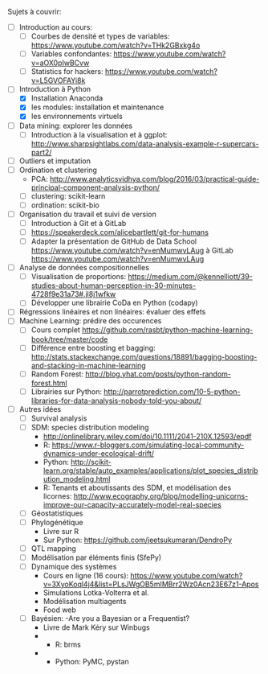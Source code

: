 Sujets à couvrir:

- [ ] Introduction au cours:
    - [ ] Courbes de densité et types de variables: https://www.youtube.com/watch?v=THk2GBxkg4o
    - [ ] Variables confondantes: https://www.youtube.com/watch?v=aOX0pIwBCvw
    - [ ] Statistics for hackers: https://www.youtube.com/watch?v=L5GVOFAYi8k
- [ ] Introduction à Python
    - [x] Installation Anaconda
    - [x] les modules: installation et maintenance
    - [x] les environnements virtuels
- [ ] Data mining: explorer les données
    - [ ] Introduction à la visualisation et à ggplot: http://www.sharpsightlabs.com/data-analysis-example-r-supercars-part2/
- [ ] Outliers et imputation
- [ ] Ordination et clustering
    - PCA: http://www.analyticsvidhya.com/blog/2016/03/practical-guide-principal-component-analysis-python/
    - [ ] clustering: scikit-learn
    - [ ] ordination: scikit-bio
- [ ] Organisation du travail et suivi de version
    - [ ] Introduction à Git et à GitLab
    - [ ] https://speakerdeck.com/alicebartlett/git-for-humans
    - [ ] Adapter la présentation de GitHub de Data School https://www.youtube.com/watch?v=enMumwvLAug à GitLab https://www.youtube.com/watch?v=enMumwvLAug
- [ ] Analyse de données compositionnelles
    - [ ] Visualisation de proportions: https://medium.com/@kennelliott/39-studies-about-human-perception-in-30-minutes-4728f9e31a73#.jl8j1wfkw
    - [ ] Développer une librairie CoDa en Python (codapy)
- [ ] Régressions linéaires et non linéaires: évaluer des effets
- [ ] Machine Learning: prédire des occurences
    - [ ] Cours complet https://github.com/rasbt/python-machine-learning-book/tree/master/code
    - [ ] Différence entre boosting et bagging: http://stats.stackexchange.com/questions/18891/bagging-boosting-and-stacking-in-machine-learning
    - [ ] Random Forest: http://blog.yhat.com/posts/python-random-forest.html
    - [ ] Librairies sur Python: http://parrotprediction.com/10-5-python-libraries-for-data-analysis-nobody-told-you-about/
- [ ] Autres idées
    - [ ] Survival analysis
    - [ ] SDM: species distribution modeling
        - http://onlinelibrary.wiley.com/doi/10.1111/2041-210X.12593/epdf
        - R: https://www.r-bloggers.com/simulating-local-community-dynamics-under-ecological-drift/
        - Python: http://scikit-learn.org/stable/auto_examples/applications/plot_species_distribution_modeling.html
        - R: Tenants et aboutissants des SDM, et modélisation des licornes: http://www.ecography.org/blog/modelling-unicorns-improve-our-capacity-accurately-model-real-species
    - [ ] Géostatistiques
    - [ ] Phylogénétique
        - Livre sur R
        - Sur Python: https://github.com/jeetsukumaran/DendroPy
    - [ ] QTL mapping
    - [ ] Modélisation par éléments finis (SfePy)
    - [ ] Dynamique des systèmes
        - Cours en ligne (16 cours): https://www.youtube.com/watch?v=3XyoKoql4j4&list=PLsJWgOB5mIMBrr2Wz0Acn23E67z1-Apos
        - Simulations Lotka-Volterra et al.
        - Modélisation multiagents
        - Food web
    - [ ] Bayésien:
        -Are you a Bayesian or a Frequentist?
        - Livre de Mark Kéry sur Winbugs
        - - R: brms
        - - Python: PyMC, pystan